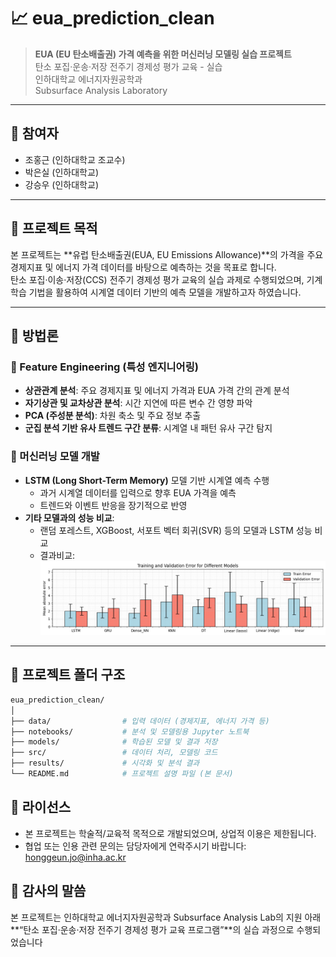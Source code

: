 # 📈 eua_prediction_clean

> **EUA (EU 탄소배출권) 가격 예측을 위한 머신러닝 모델링 실습 프로젝트**  
> 탄소 포집·운송·저장 전주기 경제성 평가 교육 - 실습  
> 인하대학교 에너지자원공학과  
> Subsurface Analysis Laboratory

---

## 👥 참여자

- 조홍근 (인하대학교 조교수)  
- 박은실 (인하대학교)  
- 강승우 (인하대학교)

---

## 🎯 프로젝트 목적

본 프로젝트는 **유럽 탄소배출권(EUA, EU Emissions Allowance)**의 가격을 주요 경제지표 및 에너지 가격 데이터를 바탕으로 예측하는 것을 목표로 합니다.  
탄소 포집·이송·저장(CCS) 전주기 경제성 평가 교육의 실습 과제로 수행되었으며, 기계학습 기법을 활용하여 시계열 데이터 기반의 예측 모델을 개발하고자 하였습니다.

---

## 🧪 방법론

### 🔧 Feature Engineering (특성 엔지니어링)
- **상관관계 분석**: 주요 경제지표 및 에너지 가격과 EUA 가격 간의 관계 분석  
- **자기상관 및 교차상관 분석**: 시간 지연에 따른 변수 간 영향 파악  
- **PCA (주성분 분석)**: 차원 축소 및 주요 정보 추출  
- **군집 분석 기반 유사 트렌드 구간 분류**: 시계열 내 패턴 유사 구간 탐지

### 🤖 머신러닝 모델 개발
- **LSTM (Long Short-Term Memory)** 모델 기반 시계열 예측 수행  
  - 과거 시계열 데이터를 입력으로 향후 EUA 가격을 예측  
  - 트렌드와 이벤트 반응을 장기적으로 반영
- **기타 모델과의 성능 비교**:  
  - 랜덤 포레스트, XGBoost, 서포트 벡터 회귀(SVR) 등의 모델과 LSTM 성능 비교
  - 결과비교:
  ![figure](model_comparison.png)
---

## 📁 프로젝트 폴더 구조

```bash
eua_prediction_clean/
│
├── data/                # 입력 데이터 (경제지표, 에너지 가격 등)
├── notebooks/           # 분석 및 모델링용 Jupyter 노트북
├── models/              # 학습된 모델 및 결과 저장
├── src/                 # 데이터 처리, 모델링 코드
├── results/             # 시각화 및 분석 결과
└── README.md            # 프로젝트 설명 파일 (본 문서)
```

## 📜 라이선스
- 본 프로젝트는 학술적/교육적 목적으로 개발되었으며, 상업적 이용은 제한됩니다.
- 협업 또는 인용 관련 문의는 담당자에게 연락주시기 바랍니다: honggeun.jo@inha.ac.kr

## 🙏 감사의 말씀
본 프로젝트는 인하대학교 에너지자원공학과 Subsurface Analysis Lab의 지원 아래
**“탄소 포집·운송·저장 전주기 경제성 평가 교육 프로그램”**의 실습 과정으로 수행되었습니다
